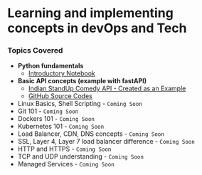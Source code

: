 # Learning and implementing concepts in devOps and Tech

### Topics Covered
* **Python fundamentals**
    * [Introductory Notebook](https://github.com/ineelhere/pylearn/blob/master/codekitchen/ipynb_files/all_codes_py101.ipynb) <br>
* **Basic API concepts (example with fastAPI)**
    * [Indian StandUp Comedy API - Created as an Example](https://indian-standup-comedy-api.herokuapp.com/get_quotes/)
    * [GitHub Source Codes](https://github.com/ineelhere/devops/tree/fastapi) <br>
* Linux Basics, Shell Scripting - `Coming Soon`
* Git 101 - `Coming Soon`
* Dockers 101 - `Coming Soon`
* Kubernetes 101 - `Coming Soon`
* Load Balancer, CDN, DNS concepts - `Coming Soon`
* SSL, Layer 4, Layer 7 load balancer difference - `Coming Soon`
* HTTP and HTTPS - `Coming Soon`
* TCP and UDP understanding - `Coming Soon`
* Managed Services - `Coming Soon`
